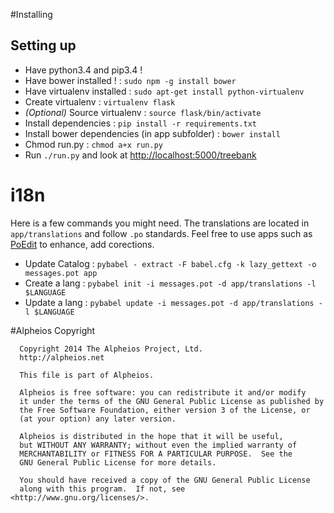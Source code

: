 #Installing

## Setting up
- Have python3.4 and pip3.4 !
- Have bower installed ! : `sudo npm -g install bower`
- Have virtualenv installed : `sudo apt-get install python-virtualenv`
- Create virtualenv : `virtualenv flask`
- *(Optional)* Source virtualenv  : `source flask/bin/activate`
- Install dependencies : `pip install -r requirements.txt`
- Install bower dependencies (in app subfolder) : `bower install`
- Chmod run.py : `chmod a+x run.py`
- Run `./run.py` and look at [http://localhost:5000/treebank](http://localhost:5000/treebank)

# i18n
Here is a few commands you might need. The translations are located in `app/translations` and follow `.po` standards. Feel free to use apps such as [PoEdit](http://poedit.net/) to enhance, add corections.

- Update Catalog : `pybabel - extract -F babel.cfg -k lazy_gettext -o messages.pot app`
- Create a lang  : `pybabel init -i messages.pot -d app/translations -l $LANGUAGE`
- Update a lang  : `pybabel update -i messages.pot -d app/translations -l $LANGUAGE`

#Alpheios Copyright
```
  Copyright 2014 The Alpheios Project, Ltd.
  http://alpheios.net
  
  This file is part of Alpheios.
  
  Alpheios is free software: you can redistribute it and/or modify
  it under the terms of the GNU General Public License as published by
  the Free Software Foundation, either version 3 of the License, or
  (at your option) any later version.
  
  Alpheios is distributed in the hope that it will be useful,
  but WITHOUT ANY WARRANTY; without even the implied warranty of
  MERCHANTABILITY or FITNESS FOR A PARTICULAR PURPOSE.  See the
  GNU General Public License for more details.
  
  You should have received a copy of the GNU General Public License
  along with this program.  If not, see <http://www.gnu.org/licenses/>.
```
